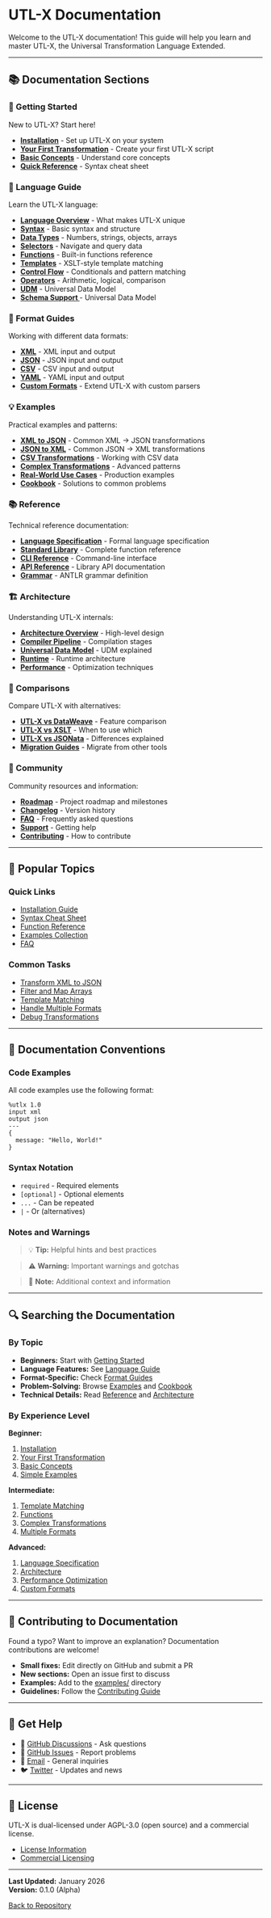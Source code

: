 # UTL-X Documentation

Welcome to the UTL-X documentation! This guide will help you learn and master UTL-X, the Universal Transformation Language Extended.

---

## 📚 Documentation Sections

### 🚀 Getting Started

New to UTL-X? Start here!

- **[Installation](getting-started/installation.md)** - Set up UTL-X on your system
- **[Your First Transformation](getting-started/your-first-transformation.md)** - Create your first UTL-X script
- **[Basic Concepts](getting-started/basic-concepts.md)** - Understand core concepts
- **[Quick Reference](getting-started/quick-reference.md)** - Syntax cheat sheet

### 📖 Language Guide

Learn the UTL-X language:

- **[Language Overview](language-guide/overview.md)** - What makes UTL-X unique
- **[Syntax](language-guide/syntax.md)** - Basic syntax and structure
- **[Data Types](language-guide/data-types.md)** - Numbers, strings, objects, arrays
- **[Selectors](language-guide/selectors.md)** - Navigate and query data
- **[Functions](language-guide/functions.md)** - Built-in functions reference
- **[Templates](language-guide/templates.md)** - XSLT-style template matching
- **[Control Flow](language-guide/control-flow.md)** - Conditionals and pattern matching
- **[Operators](language-guide/operators.md)** - Arithmetic, logical, comparison
- **[UDM](udm/udm_documentation_index.md)** - Universal Data Model
- **[Schema Support ](modules/analysis/real_world_integration_examples.md)** - Universal Data Model

### 📄 Format Guides

Working with different data formats:

- **[XML](formats/xml.md)** - XML input and output
- **[JSON](formats/json.md)** - JSON input and output
- **[CSV](formats/csv.md)** - CSV input and output
- **[YAML](formats/yaml.md)** - YAML input and output
- **[Custom Formats](formats/custom-formats.md)** - Extend UTL-X with custom parsers

### 💡 Examples

Practical examples and patterns:

- **[XML to JSON](examples/xml-to-json.md)** - Common XML → JSON transformations
- **[JSON to XML](examples/json-to-xml.md)** - Common JSON → XML transformations
- **[CSV Transformations](examples/csv-transformation.md)** - Working with CSV data
- **[Complex Transformations](examples/complex-transformations.md)** - Advanced patterns
- **[Real-World Use Cases](examples/real-world-use-cases.md)** - Production examples
- **[Cookbook](examples/cookbook.md)** - Solutions to common problems

### 📚 Reference

Technical reference documentation:

- **[Language Specification](reference/language-spec.md)** - Formal language specification
- **[Standard Library](reference/stdlib-reference.md)** - Complete function reference
- **[CLI Reference](reference/cli-reference.md)** - Command-line interface
- **[API Reference](reference/api-reference.md)** - Library API documentation
- **[Grammar](reference/grammar.md)** - ANTLR grammar definition

### 🏗️ Architecture

Understanding UTL-X internals:

- **[Architecture Overview](architecture/overview.md)** - High-level design
- **[Compiler Pipeline](architecture/compiler-pipeline.md)** - Compilation stages
- **[Universal Data Model](architecture/universal-data-model.md)** - UDM explained
- **[Runtime](architecture/runtime.md)** - Runtime architecture
- **[Performance](architecture/performance.md)** - Optimization techniques

### 🔄 Comparisons

Compare UTL-X with alternatives:

- **[UTL-X vs DataWeave](comparison/vs-dataweave.md)** - Feature comparison
- **[UTL-X vs XSLT](comparison/vs-xslt.md)** - When to use which
- **[UTL-X vs JSONata](comparison/vs-jsonata.md)** - Differences explained
- **[Migration Guides](comparison/migration-guides.md)** - Migrate from other tools

### 👥 Community

Community resources and information:

- **[Roadmap](community/roadmap.md)** - Project roadmap and milestones
- **[Changelog](community/changelog.md)** - Version history
- **[FAQ](community/faq.md)** - Frequently asked questions
- **[Support](community/support.md)** - Getting help
- **[Contributing](../CONTRIBUTING.md)** - How to contribute

---

## 🎯 Popular Topics

### Quick Links

- [Installation Guide](getting-started/installation.md)
- [Syntax Cheat Sheet](getting-started/quick-reference.md)
- [Function Reference](reference/stdlib-reference.md)
- [Examples Collection](examples/)
- [FAQ](community/faq.md)

### Common Tasks

- [Transform XML to JSON](examples/xml-to-json.md)
- [Filter and Map Arrays](examples/cookbook.md#filtering-and-mapping)
- [Template Matching](language-guide/templates.md)
- [Handle Multiple Formats](formats/)
- [Debug Transformations](getting-started/basic-concepts.md#debugging)

---

## 📝 Documentation Conventions

### Code Examples

All code examples use the following format:

```utlx
%utlx 1.0
input xml
output json
---
{
  message: "Hello, World!"
}
```

### Syntax Notation

- `required` - Required elements
- `[optional]` - Optional elements
- `...` - Can be repeated
- `|` - Or (alternatives)

### Notes and Warnings

> 💡 **Tip:** Helpful hints and best practices

> ⚠️ **Warning:** Important warnings and gotchas

> 📝 **Note:** Additional context and information

---

## 🔍 Searching the Documentation

### By Topic

- **Beginners:** Start with [Getting Started](getting-started/)
- **Language Features:** See [Language Guide](language-guide/)
- **Format-Specific:** Check [Format Guides](formats/)
- **Problem-Solving:** Browse [Examples](examples/) and [Cookbook](examples/cookbook.md)
- **Technical Details:** Read [Reference](reference/) and [Architecture](architecture/)

### By Experience Level

**Beginner:**
1. [Installation](getting-started/installation.md)
2. [Your First Transformation](getting-started/your-first-transformation.md)
3. [Basic Concepts](getting-started/basic-concepts.md)
4. [Simple Examples](examples/xml-to-json.md)

**Intermediate:**
1. [Template Matching](language-guide/templates.md)
2. [Functions](language-guide/functions.md)
3. [Complex Transformations](examples/complex-transformations.md)
4. [Multiple Formats](formats/)

**Advanced:**
1. [Language Specification](reference/language-spec.md)
2. [Architecture](architecture/overview.md)
3. [Performance Optimization](architecture/performance.md)
4. [Custom Formats](formats/custom-formats.md)

---

## 🤝 Contributing to Documentation

Found a typo? Want to improve an explanation? Documentation contributions are welcome!

- **Small fixes:** Edit directly on GitHub and submit a PR
- **New sections:** Open an issue first to discuss
- **Examples:** Add to the [examples/](examples/) directory
- **Guidelines:** Follow the [Contributing Guide](../CONTRIBUTING.md)

---

## 📧 Get Help

- 💬 [GitHub Discussions](https://github.com/grauwen/utl-x/discussions) - Ask questions
- 🐛 [GitHub Issues](https://github.com/grauwen/utl-x/issues) - Report problems
- 📧 [Email](mailto:community@glomidco.com) - General inquiries
- 🐦 [Twitter](https://twitter.com/UTLXLang) - Updates and news

---

## 📄 License

UTL-X is dual-licensed under AGPL-3.0 (open source) and a commercial license.

- [License Information](../LICENSE.md)
- [Commercial Licensing](https://utl-x.com/commercial)

---

**Last Updated:** January 2026  
**Version:** 0.1.0 (Alpha)

[Back to Repository](https://github.com/grauwen/utl-x)
